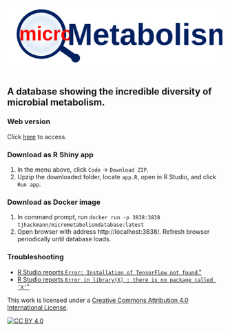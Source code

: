 # <a href="https://timothy-hackmann.shinyapps.io/MicroMetabolismDatabase/"><img src="https://github.com/thackmann/MicroMetabolismDatabase/blob/main/logo.svg" width="500"/></a>

## A database showing the incredible diversity of microbial metabolism.  

### Web version
Click [here](https://timothy-hackmann.shinyapps.io/MicroMetabolismDatabase/) to access.

### Download as R Shiny app
1)  In the menu above, click `Code` -> `Download ZIP`.
2) Upzip the downloaded folder, locate `app.R`, open in R Studio, and click `Run app`.

### Download as Docker image
1)  In command prompt, run
 `
 docker run -p 3838:3838 tjhackmann/micrometabolismdatabase:latest
 `
2)  Open browser with address http://localhost:3838/.  Refresh browser periodically until database loads.

### Troubleshooting

* <a href= "https://github.com/thackmann/MicroMetabolism/blob/main/troubleshoot/cannot-run-TensorFlow.md">R Studio reports `Error: Installation of TensorFlow not found`."</a>
* <a href= "https://github.com/thackmann/MicroMetabolism/blob/main/troubleshoot/cannot-run-TensorFlow.md">R Studio reports `Error in library(X) : there is no package called ‘X’`"</a>

This work is licensed under a
[Creative Commons Attribution 4.0 International License][cc-by].

[![CC BY 4.0][cc-by-image]][cc-by]

[cc-by]: http://creativecommons.org/licenses/by/4.0/
[cc-by-image]: https://i.creativecommons.org/l/by/4.0/88x31.png
[cc-by-shield]: https://img.shields.io/badge/License-CC%20BY%204.0-lightgrey.svg
